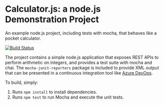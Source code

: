 Calculator.js: a node.js Demonstration Project
==============================================
An example node.js project, including tests with mocha, that behaves like
a pocket calculator.

[![Build Status](https://myvsaccountar.visualstudio.com/Integrating%20External%20Source%20Control%20with%20Azure%20Pipelines/_apis/build/status/ananth-personal.calculator?branchName=master)](https://myvsaccountar.visualstudio.com/Integrating%20External%20Source%20Control%20with%20Azure%20Pipelines/_build/latest?definitionId=6&branchName=master)

The project contains a simple node.js application that exposes REST APIs
to perform arithmetic on integers, and provides a test suite with mocha
and chai.  The `mocha-junit-reporters` package is included to provide XML
output that can be presented in a continuous integration tool like
[Azure DevOps](https://azure.com/devops).

To build, simply:

1. Runs `npm install` to install dependencies.
2. Runs `npm test` to run Mocha and execute the unit tests.

